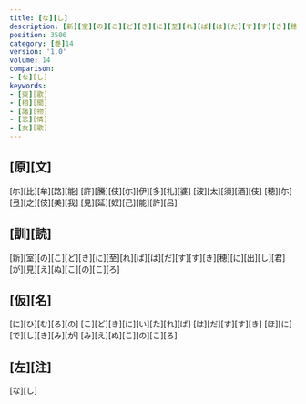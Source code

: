 ```yaml
---
title: [な][し]
description: [新][室][の][こ][ど][き][に][至][れ][ば][は][だ][す][す][き][穂][に][出][し][君][が][見][え][ぬ][こ][の][こ][ろ]
position: 3506
category: [巻]14
version: '1.0'
volume: 14
comparison:
- [な][し]
keywords:
- [東][歌]
- [相][聞]
- [諸][物]
- [恋][情]
- [女][歌]
---
```


## [原][文]

[尓][比][牟][路][能] [許][騰][伎][尓][伊][多][礼][婆] [波][太][須][酒][伎] [穂][尓][弖][之][伎][美][我] [見][延][奴][己][能][許][呂]

## [訓][読]

[新][室][の][こ][ど][き][に][至][れ][ば][は][だ][す][す][き][穂][に][出][し][君][が][見][え][ぬ][こ][の][こ][ろ]

## [仮][名]

[に][ひ][む][ろ][の] [こ][ど][き][に][い][た][れ][ば] [は][だ][す][す][き] [ほ][に][で][し][き][み][が] [み][え][ぬ][こ][の][こ][ろ]

## [左][注]

[な][し]
